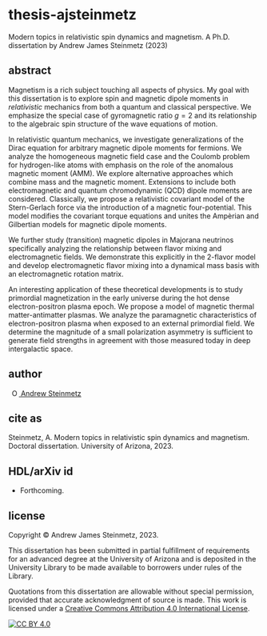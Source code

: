 # thesis-ajsteinmetz
Modern topics in relativistic spin dynamics and magnetism. A Ph.D. dissertation by Andrew James Steinmetz (2023)

## abstract
Magnetism is a rich subject touching all aspects of physics. My goal with this dissertation is to explore spin and magnetic dipole moments in <i>relativistic</i> mechanics from both a quantum and classical perspective. We emphasize the special case of gyromagnetic ratio $g=2$ and its relationship to the algebraic spin structure of the wave equations of motion.

In relativistic quantum mechanics, we investigate generalizations of the Dirac equation for arbitrary magnetic dipole moments for fermions. We analyze the homogeneous magnetic field case and the Coulomb problem for hydrogen-like atoms with emphasis on the role of the anomalous magnetic moment (AMM). We explore alternative approaches which combine mass and the magnetic moment. Extensions to include both electromagnetic and quantum chromodynamic (QCD) dipole moments are considered. Classically, we propose a relativistic covariant model of the Stern-Gerlach force via the introduction of a magnetic four-potential. This model modifies the covariant torque equations and unites the Ampèrian and Gilbertian models for magnetic dipole moments.

We further study (transition) magnetic dipoles in Majorana neutrinos specifically analyzing the relationship between flavor mixing and electromagnetic fields. We demonstrate this explicitly in the 2-flavor model and develop electromagnetic flavor mixing into a dynamical mass basis with an electromagnetic rotation matrix.

An interesting application of these theoretical developments is to study primordial magnetization in the early universe during the hot dense electron-positron plasma epoch. We propose a model of magnetic thermal matter-antimatter plasmas. We analyze the paramagnetic characteristics of electron-positron plasma when exposed to an external primordial field. We determine the magnitude of a small polarization asymmetry is sufficient to generate field strengths in agreement with those measured today in deep intergalactic space.

## author
<a
id="cy-effective-orcid-url"
class="underline"
href="https://orcid.org/0000-0001-5474-2649"
target="orcid.widget"
rel="me noopener noreferrer"
style="vertical-align: top"><img
src="https://orcid.org/sites/default/files/images/orcid_16x16.png"
style="width: 1em; margin-inline-start: 0.5em"
alt="ORCID iD icon"/> Andrew Steinmetz</a>

## cite as
Steinmetz, A. Modern topics in relativistic spin dynamics and magnetism. Doctoral dissertation. University of Arizona, 2023.

## HDL/arXiv id
- Forthcoming.

## license
Copyright © Andrew James Steinmetz, 2023.

This dissertation has been submitted in partial fulfillment of requirements for an advanced degree at the University of Arizona and is deposited in the University Library to be made available to borrowers under rules of the Library.

Quotations from this dissertation are allowable without special permission, provided that accurate acknowledgment of source is made. This work is licensed under a [Creative Commons Attribution 4.0 International License][cc-by].

[![CC BY 4.0][cc-by-image]][cc-by]

[cc-by]: http://creativecommons.org/licenses/by/4.0/
[cc-by-image]: https://i.creativecommons.org/l/by/4.0/88x31.png
[cc-by-shield]: https://img.shields.io/badge/License-CC%20BY%204.0-lightgrey.svg
